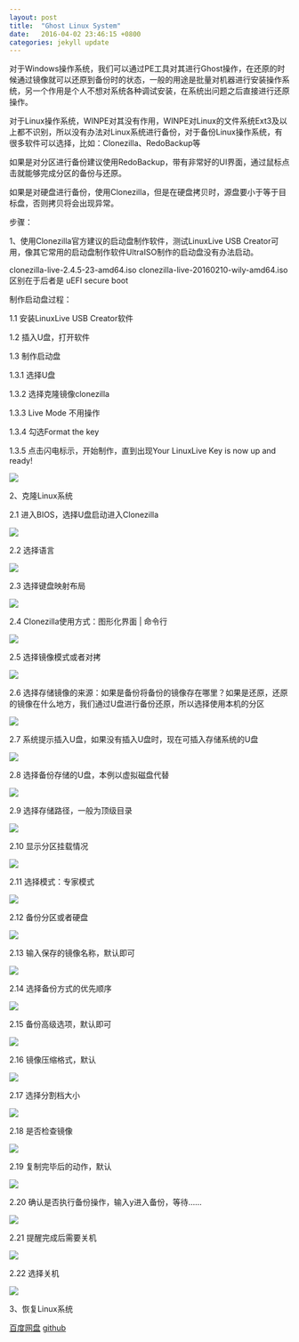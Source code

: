 ```yaml
---
layout: post
title:  "Ghost Linux System"
date:   2016-04-02 23:46:15 +0800
categories: jekyll update
---
```

对于Windows操作系统，我们可以通过PE工具对其进行Ghost操作，在还原的时候通过镜像就可以还原到备份时的状态，一般的用途是批量对机器进行安装操作系统，另一个作用是个人不想对系统各种调试安装，在系统出问题之后直接进行还原操作。

对于Linux操作系统，WINPE对其没有作用，WINPE对Linux的文件系统Ext3及以上都不识别，所以没有办法对Linux系统进行备份，对于备份Linux操作系统，有很多软件可以选择，比如：Clonezilla、RedoBackup等

如果是对分区进行备份建议使用RedoBackup，带有非常好的UI界面，通过鼠标点击就能够完成分区的备份与还原。

如果是对硬盘进行备份，使用Clonezilla，但是在硬盘拷贝时，源盘要小于等于目标盘，否则拷贝将会出现异常。

步骤：

1、使用Clonezilla官方建议的启动盘制作软件，测试LinuxLive USB Creator可用，像其它常用的启动盘制作软件UltraISO制作的启动盘没有办法启动。

clonezilla-live-2.4.5-23-amd64.iso clonezilla-live-20160210-wily-amd64.iso 区别在于后者是 uEFI secure boot

制作启动盘过程：

1.1	安装LinuxLive USB Creator软件

1.2 插入U盘，打开软件

1.3 制作启动盘

1.3.1 选择U盘
    
1.3.2 选择克隆镜像clonezilla
    
1.3.3 Live Mode 不用操作
    
1.3.4 勾选Format the key
    
1.3.5 点击闪电标示，开始制作，直到出现Your LinuxLive Key is now up and ready!
    
<img src="/img/live-usb-creator.jpg" />

2、克隆Linux系统

2.1 进入BIOS，选择U盘启动进入Clonezilla

<img src="/img/Clonezilla-1.jpg" />
	
2.2 选择语言

<img src="/img/Clonezilla-2.jpg" />

2.3 选择键盘映射布局

<img src="/img/Clonezilla-3.jpg" />

2.4 Clonezilla使用方式：图形化界面 | 命令行

<img src="/img/Clonezilla-4.jpg" />

2.5 选择镜像模式或者对拷

<img src="/img/Clonezilla-5.jpg" />

2.6 选择存储镜像的来源：如果是备份将备份的镜像存在哪里？如果是还原，还原的镜像在什么地方，我们通过U盘进行备份还原，所以选择使用本机的分区

<img src="/img/Clonezilla-6.jpg" />

2.7 系统提示插入U盘，如果没有插入U盘时，现在可插入存储系统的U盘

<img src="/img/Clonezilla-7.jpg" />

2.8 选择备份存储的U盘，本例以虚拟磁盘代替

<img src="/img/Clonezilla-8.jpg" />

2.9 选择存储路径，一般为顶级目录

<img src="/img/Clonezilla-9.jpg" />

2.10 显示分区挂载情况

<img src="/img/Clonezilla-10.jpg" />

2.11 选择模式：专家模式

<img src="/img/Clonezilla-11.jpg" />

2.12 备份分区或者硬盘

<img src="/img/Clonezilla-12.jpg" />

2.13 输入保存的镜像名称，默认即可

<img src="/img/Clonezilla-13.jpg" />

2.14 选择备份方式的优先顺序

<img src="/img/Clonezilla-14.jpg" />

2.15 备份高级选项，默认即可

<img src="/img/Clonezilla-15.jpg" />

2.16 镜像压缩格式，默认

<img src="/img/Clonezilla-16.jpg" />

2.17 选择分割档大小

<img src="/img/Clonezilla-17.jpg" />

2.18 是否检查镜像

<img src="/img/Clonezilla-18.jpg" />

2.19 复制完毕后的动作，默认

<img src="/img/Clonezilla-19.jpg" />

2.20 确认是否执行备份操作，输入y进入备份，等待……

<img src="/img/Clonezilla-20.jpg" />

2.21 提醒完成后需要关机

<img src="/img/Clonezilla-21.jpg" />

2.22 选择关机

<img src="/img/Clonezilla-22.jpg" />

3、恢复Linux系统

[百度网盘][百度网盘]
[github][github]

[百度网盘]: http://pan.baidu.com/s/1bpDMJwV
[github]: https://github.com/jlqian


